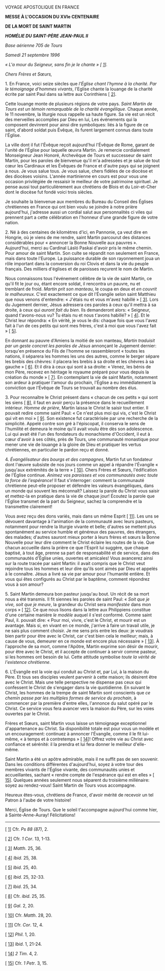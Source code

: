 VOYAGE APOSTOLIQUE EN FRANCE

**MESSE À L'OCCASION DU XVIe CENTENAIRE**

**DE LA MORT DE SAINT MARTIN**

***HOMÉLIE DU SAINT-PÈRE JEAN-PAUL II***

*Base aérienne 705 de Tours*

*Samedi 21 septembre 1996*

*« L'a* *mour du Seigneur, sans fin je le chante » \[ [1](#_ftn1 "")\].*

*Chers Frères et Sœurs,*

1\. En France, voici seize siècles que *l'Église chant l'hymne à la charité. Par le témoignage d'hommes vivants*, l'Eglise chante la louange de la charité écrite par saint Paul dans sa lettre aux Corinthiens \[ [2](#_ftn2 "")\].

Cette louange monte de plusieurs régions de votre pays. *Saint Martin de Tours est un témoin remarquable de la charité évangélique*. Chaque année, le 11 novembre, la liturgie nous rappelle sa haute figure. Sa vie est un récit des merveilles accomplies par Dieu en lui, Les événements qui la composent devinrent pour ainsi dire symboliques: liés à la figure de ce saint, d'abord soldat puis Évêque, ils furent largement connus dans toute l'Église.

La ville dont il fut l'Évêque reçoit aujourd'hui l'Évêque de Rome, garant de l'unité de l'Église pour laquelle œuvra Martin. Je remercie cordialement Monseigneur Jean Honoré, Archevêque de Tours et successeur de saint Martin, pour les paroles de bienvenue qu'il m'a adressées et je salue de tout cœur les Cardinaux et les Évêques de France et d'autre pays qui se joignent à nous. Je vous salue tous. Je vous salue, chers fidèles de ce diocèse et des diocèses voisins. L'année martinienne en cours est pour vous une occasion privilégiée de ressaisir le meilleur de votre patrimoine spirituel. Je pense aussi tout particulièrement aux chrétiens de Blois et du Loir-et-Cher dont le diocèse fut fondé voici trois siècles.

Je souhaite la bienvenue aux membres du Bureau du Conseil des Églises chrétiennes en France qui ont bien voulu se joindre à notre prière aujourd'hui, j'adresse aussi un cordial salut aux personnalités ci viles qui prennent part a cette célébration en l'honneur d'une grande figure de votre nation.

2\. Né à des centaines de kilomètres d'ici, en Pannonie, ça veut dire en Hongrie, où je viens de me rendre, saint Martin parcourut des distances considérables pour « annoncer la Bonne Nouvelle aux pauvres ». Aujourd'hui, merci au Cardinal Lásló Paskai d'avoir pris le même chemin. Pour amour de saint Martin. Son culte se répandit non seulement en France, mais dans toute l'Europe. La puissance durable de son rayonnement joua un rôle important dans la conversion du roi Clovis et dans la vie du peuple français. Des milliers d'églises et de paroisses reçurent le nom de Martin.

Nous connaissons tous l'événement célèbre de la vie de saint Martin, ce qu'il fit le jour ou, étant encore soldat, il rencontra un pauvre, nu et tremblant de froid. *Martin prit son manteau*, le coupa en deux et *en couvrit le malheureux*. C'est exactement ce que dit l'Évangile selon saint Matthieu que nous venons d'entendre: « J'étais nu et vous m'avez habillé »  \[ [3](#_ftn3 "")\]. Lors du Jugement dernier, Jésus adressera ces paroles à ceux qu'il mettra à sa droite, à ceux qui *auront fait du bien*. Ils demanderont alors: « Seigneur, quand t'avons-nous vu? Tu étais nu et nous t'avons habillé? » \[ [4](#_ftn4 "")\]. Et le Christ leur répondra: « En vérité, je vous le dis: chaque fois que vous l'avez fait à l'un de ces petits qui sont mes frères, c'est à moi que vous l'avez fait » \[ [5](#_ftn5 "")\].

En donnant au pauvre d'Amiens la moitié de son manteau, *Martin traduisit par un geste concret les paroles de Jésus* annonçant le Jugement dernier: lorsqu'en présence du Fils de l'homme se rassembleront « toutes les nations, il séparera les hommes les uns des autres, comme le berger sépare les brebis des chèvres: il placera les brebis à sa droite et les chèvres à sa gauche » \[ [6](#_ftn6 "")\]. Et il dira à ceux qui sont à sa droite: « Venez, les bénis de mon Père, recevez en héritage le royaume préparé pour vous depuis la création du monde » \[ [7](#_ftn7 "")\]. En contemplant la vie de saint Martin, notamment son ardeur à pratiquer l'amour du prochain, l'Église a eu immédiatement la conviction que l'Évêque de Tours se trouvait au nombre des élus.

3\. Pour reconnaître le Christ présent dans « chacun de ces petits » qui sont les siens \[ [8](#_ftn8 "")\], il faut en avoir perçu la présence dans le recueillement intérieur. *Homme de prière*, Martin laissa le Christ le saisir tout entier. Il pouvait redire comme saint Paul: « Ce n'est plus moi qui vis, c'est le Christ qui vit en moi » \[ [9](#_ftn9 "")\]. Son existence fut caractérisée par une recherche de la simplicité. Appelé contre son gré à l'épiscopat, il conserva le sens de l'humilité et demeura le moine qu'il avait voulu être dès son adolescence. Lui qui avait été l'un des fondateurs du monachisme d'Occident, il eut à cœur d'avoir à ses côtés, près de Tours, une communauté monastique pour mener une vie de louange à la gloire de Dieu et pratiquer les vertus chrétiennes, en particulier le pardon reçu et donné.

4\. *Évangélisateur des bourgs et des campagnes*, Martin fut un fondateur dont l'œuvre subsiste de nos jours comme un appel à répandre l'Évangile « jusqu'aux extrémités de la terre » \[ [10](#_ftn10 "")\]. Chers Frères et Sœurs, l'édification de l'Église continue. *Animez vos paroisses et vos communautés avec toute la force de l'espérance!* Il faut s'interroger: comment la communauté chrétienne peut-elle proposer et défendre les valeurs évangéliques, dans un monde qui souvent les méconnaît? Laissez la parole du Christ vous saisir et mettez-la en pratique dans la vie de chaque jour! Écoutez la parole que l'Église transmet de la part du Seigneur, sachez la comprendre et la transmettre clairement!

Vous avez reçu des dons variés, mais dans un même Esprit \[ [11](#_ftn11 "")\]. Les uns se dévouent davantage à l'animation de la communauté avec leurs pasteurs, notamment pour rendre la liturgie vivante et belle; d'autres se mettent plus spontanément au service humble et généreux des pauvres, des étrangers, des malades; d'autres sauront mieux porter à leurs frères et sœurs la Bonne Nouvelle pour leur dire comment le Christ éclaire les routes de la vie. Que chacun accueille dans la prière ce que l'Esprit lui suggère, que chaque baptisé, à tout âge, prenne sa part de responsabilité et de service, dans des communautés d'Église unies, ouvertes et amicales! Vous avancerez ainsi sur la route tracée par saint Martin: il avait compris que le Christ veut rejoindre tous les hommes et leur dire qu'ils sont aimés par Dieu et appelés à le connaître. Jésus a livré sa vie par amour pour l'humanité entière. Et vous qui êtes configurés au Christ par le baptême, comment répondrez vous à son amour?

5\. Saint Martin demeura bon pasteur jusqu'au bout. Un récit de sa mort nous a été transmis. Il fit siennes les paroles de saint Paul: « *Soit que je vive, soit que je meure*, la grandeur du Christ sera *manifestée* dans mon corps » \[ [12](#_ftn12 "")\]. Ce que nous lisons dans la lettre aux Philippiens constitue d'une certaine manière *le modèle* auquel il s'est conformé. Comme saint Paul, il. pouvait dire: « Pour moi, vivre, c'est le Christ, et mourir est un avantage. Mais si, en vivant en ce monde, j'arrive à faire un travail utile, je ne sais plus comment choisir. Je me sens pris entre les deux: je voudrais bien partir pour être avec le Christ, car c'est bien cela le meilleur; mais, à cause de vous, demeurer en ce monde est encore plus nécessaire » \[ [13](#_ftn13 "")\]. À l'approche de sa mort, comme l'Apôtre, Martin exprime son désir de mourir, pour être avec le Christ, et il accepte de continuer à servir comme pasteur, si les hommes ont besoin de lui. Cette attitude symbolise *toute la vérité de l'existence chrétienne*.

6\. L'Évangile est la voie qui conduit au Christ et, par Lui, à la maison du Père. Et tous ses disciples veulent parvenir à cette maison; ils désirent être avec le Christ. Mais une telle perspective ne dispense pas ceux qui confessent le Christ de s'engager dans la vie quotidienne. En suivant le Christ, les hommes de la trempe de saint Martin sont conscients que *ce chemin passe par les multiples formes de service du prochain*, à commencer par la première d'entre elles, l'annonce du salut opéré par le Christ. Ce service vous fera avancer vers la maison du Père, sur les voies ouvertes par le Christ.

Frères et Sœurs, saint Martin vous laisse un témoignage exceptionnel d'appartenance au Christ. Sa disponibilité totale est pour vous un modèle et un encouragement: continuez à annoncer l'Évangile, comme il le fit lui-même, « à temps et à contretemps » \[ [14](#_ftn14 "")\]! Offrez votre vie au Christ avec confiance et sérénité: il la prendra et lui fera donner le meilleur d'elle-même.

Saint Martin a été un apôtre admirable, mais il ne suffit pas de sen souvenir. Dans les conditions différentes d'aujourd'hui, soyez à votre tour des membres vivants de l'Église vivante, des communautés unies et accueillantes, sachant « rendre compte de l'espérance qui est en elles » \[ [15](#_ftn15 "")\]. Quelques années seulement nous séparent du troisième millénaire: soyez au rendez-vous! Saint Martin de Tours vous accompagne.

Heureux êtes-vous, chrétiens de France, d'avoir mérité de recevoir un tel Patron à l'aube de votre histoire!

Merci, Église de Tours. Que le soleil t'accompagne aujourd'hui comme hier, à Sainte-Anne-Auray! Félicitations!

* * *

\[ [1](#_ftnref1 "")\] Cfr. *Ps 88 (87)*, 2.

\[ [2](#_ftnref2 "")\] Cfr. *1 Cor*. 13, 1-13.

\[ [3](#_ftnref3 "")\] *Matth*. 25, 36.

\[ [4](#_ftnref4 "")\] *Ibid*. 25, 38.

\[ [5](#_ftnref5 "")\] *Ibid*. 25, 40.

\[ [6](#_ftnref6 "")\] *Ibid*. 25, 32-33.

\[ [7](#_ftnref7 "")\] *Ibid*. 25, 34.

\[ [8](#_ftnref8 "")\] Cfr. *ibid*. 25, 35.

\[ [9](#_ftnref9 "")\] *Gal*. 2, 20.

\[ [10](#_ftnref10 "")\] Cfr. *Matth*. 28, 20.

\[ [11](#_ftnref11 "")\] Cfr. *Cor*. 12, 4.

\[ [12](#_ftnref12 "")\] *Phil*. 1, 20.

\[ [13](#_ftnref13 "")\] *Ibid*. 1, 21-24.

\[ [14](#_ftnref14 "")\] *2 Tim*. 4, 2.

\[ [15](#_ftnref15 "")\] Cfr. *1 Petr*. 3, 15.